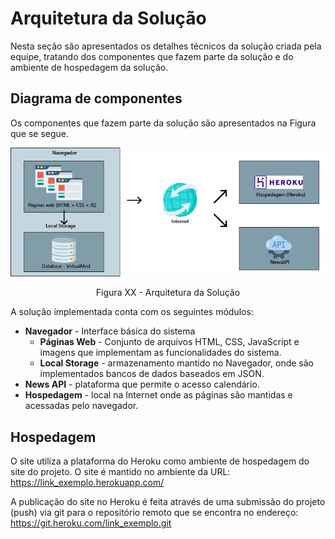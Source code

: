 # Arquitetura da Solução

Nesta seção são apresentados os detalhes técnicos da solução criada pela equipe, tratando dos componentes que fazem parte da solução e do ambiente de hospedagem da solução.

## Diagrama de componentes

Os componentes que fazem parte da solução são apresentados na Figura que se segue.

![P-Portal_Agenda_Paciente](img/D-Comp.jpg)
<center>Figura XX - Arquitetura da Solução</center>

A solução implementada conta com os seguintes módulos:
- **Navegador** - Interface básica do sistema  
  - **Páginas Web** - Conjunto de arquivos HTML, CSS, JavaScript e imagens que implementam as funcionalidades do sistema.
   - **Local Storage** - armazenamento mantido no Navegador, onde são implementados bancos de dados baseados em JSON.
 - **News API** - plataforma que permite o acesso calendário.
 - **Hospedagem** - local na Internet onde as páginas são mantidas e acessadas pelo navegador. 

## Hospedagem

O site utiliza a plataforma do Heroku como ambiente de hospedagem do site do projeto. O site é mantido no ambiente da URL:
https://link_exemplo.herokuapp.com/

A publicação do site no Heroku é feita através de uma submissão do projeto (push) via git para o repositório remoto que se encontra no endereço: 
https://git.heroku.com/link_exemplo.git
